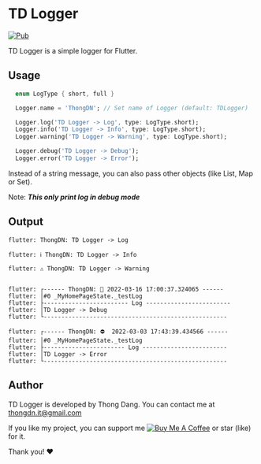 # TD Logger

[![Pub][pub_v_image_url]][pub_url]

TD Logger is a simple logger for Flutter.

## Usage

```dart
  enum LogType { short, full }
```

```dart
  Logger.name = 'ThongDN'; // Set name of Logger (default: TDLogger)

  Logger.log('TD Logger -> Log', type: LogType.short);
  Logger.info('TD Logger -> Info', type: LogType.short);
  Logger.warning('TD Logger -> Warning', type: LogType.short);

  Logger.debug('TD Logger -> Debug');
  Logger.error('TD Logger -> Error');
```

Instead of a string message, you can also pass other objects (like List, Map or Set).

Note: **_This only print log in debug mode_**

## Output

```
flutter: ThongDN: TD Logger -> Log

flutter: ℹ️ ThongDN: TD Logger -> Info

flutter: ⚠️ ThongDN: TD Logger -> Warning


flutter: ┌------ ThongDN: 🐞 2022-03-16 17:00:37.324065 ------
flutter: │#0 _MyHomePageState._testLog
flutter: ├------------------------ Log ------------------------
flutter: │TD Logger -> Debug
flutter: └----------------------------------------------------

flutter: ┌------ ThongDN: ⛔  2022-03-03 17:43:39.434566 ------
flutter: │#0 _MyHomePageState._testLog
flutter: ├----------------------- Log ------------------------
flutter: │TD Logger -> Error
flutter: └----------------------------------------------------
```

## Author

TD Logger is developed by Thong Dang. You can contact me at thongdn.it@gmail.com

If you like my project, you can support me [![Buy Me A Coffee][buy_me_a_coffee_image_url]][buy_me_a_coffee_url] or star (like) for it.

Thank you! ❤️

[//]: # 'reference links'
[pub_url]: https://pub.dev/packages/td_logger
[pub_v_image_url]: https://img.shields.io/pub/v/td_logger.svg
[buy_me_a_coffee_image_url]: https://www.buymeacoffee.com/assets/img/custom_images/orange_img.png
[buy_me_a_coffee_url]: https://www.buymeacoffee.com/thongdn.it
